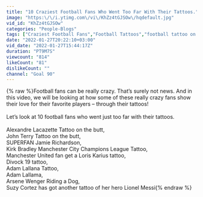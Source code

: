 ```yaml
---
title: "10 Craziest Football Fans Who Went Too Far With Their Tattoos."
image: "https:\/\/i.ytimg.com\/vi\/KhZz4tGJSOw\/hqdefault.jpg"
vid_id: "KhZz4tGJSOw"
categories: "People-Blogs"
tags: ["Craziest Football Fans","Football Tattoos","football tattoo on leg"]
date: "2022-01-27T20:22:10+03:00"
vid_date: "2022-01-27T15:44:17Z"
duration: "PT9M7S"
viewcount: "814"
likeCount: "81"
dislikeCount: ""
channel: "Goal 90"
---
```

{% raw %}Football fans can be really crazy. That’s surely not news. And in this video, we will be looking at how some of these really crazy fans show their love for their favorite players – through their tattoos!<br /><br />Let’s look at 10 football fans who went just too far with their tattoos.<br /><br />Alexandre Lacazette Tattoo on the butt,<br />John Terry Tattoo on the butt,<br />SUPERFAN Jamie Richardson,<br />Kirk Bradley Manchester City Champions League Tattoo,<br />Manchester United fan get a Loris Karius tattoo,<br />Divock 19 tattoo,<br />Adam Lallana Tattoo,<br />Adam Lallama,<br />Arsene Wenger Riding a Dog,<br />Suzy Cortez has got another tattoo of her hero Lionel Messi{% endraw %}
